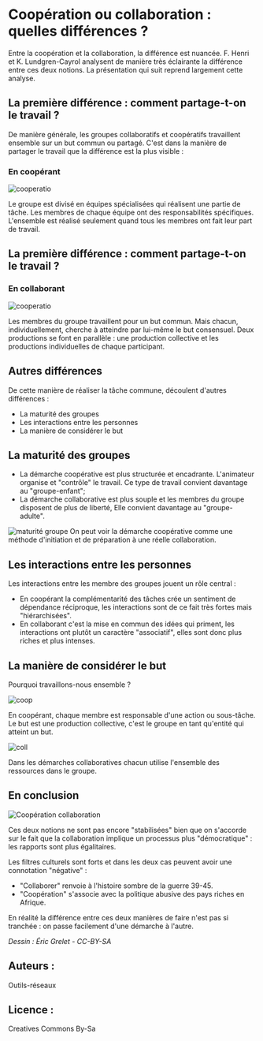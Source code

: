 # Coopération ou collaboration : quelles différences ?
Entre la coopération et la collaboration, la différence est nuancée. 
F. Henri et K. Lundgren-Cayrol analysent de manière très éclairante la différence entre ces deux notions. 
La présentation qui suit reprend largement cette analyse. 
## La première différence : comment partage-t-on le travail ? 
De manière générale, les groupes collaboratifs et coopératifs travaillent ensemble sur un but commun ou partagé.
C'est dans la manière de partager le travail que la différence est la plus visible :
### En coopérant
![cooperatio](https://framapic.org/Wy62QK0P5dRC/74SbkPtX)



Le groupe est divisé en équipes spécialisées qui réalisent une partie de tâche. Les membres de chaque équipe ont des responsabilités spécifiques. L'ensemble est réalisé seulement quand tous les membres ont fait leur part de travail.
## La première différence : comment partage-t-on le travail ? 
### En collaborant 

![cooperatio](https://framapic.org/RlKBNIDPRzpM/MSAadu5Z)

Les membres du groupe travaillent pour un but commun. Mais chacun, individuellement, cherche à atteindre par lui-même le but consensuel. Deux productions se font en parallèle : une production collective et les productions individuelles de chaque participant. 
##  Autres différences 
De cette manière de réaliser la tâche commune, découlent d'autres différences : 
* La maturité des groupes
* Les interactions entre les personnes
* La manière de considérer le but 
## La maturité des groupes
* La démarche coopérative est plus structurée et encadrante. L'animateur organise et "contrôle" le travail. Ce type de travail convient davantage au "groupe-enfant"; 
* La démarche collaborative est plus souple et les membres du groupe disposent de plus de liberté, Elle convient davantage au "groupe-adulte".

![maturité groupe](https://framapic.org/Fdej3wEWk5N2/EEUDx18T)
On peut voir la démarche coopérative comme une méthode d'initiation et de préparation à une réelle collaboration.
## Les interactions entre les personnes
Les interactions entre les membre des groupes jouent un rôle central :
* En coopérant la complémentarité des tâches crée un sentiment de dépendance réciproque, les interactions sont de ce fait très fortes mais "hiérarchisées".
* En collaborant c'est la mise en commun des idées qui priment, les interactions ont plutôt un caractère "associatif", elles sont donc plus riches et plus intenses.
## La manière de considérer le but
Pourquoi travaillons-nous ensemble ? 

![coop](https://framapic.org/6Eofub2RzLKk/te45H0jy)


En coopérant, chaque membre est responsable d'une action ou sous-tâche. Le but est une production collective, c'est le groupe en tant qu'entité qui atteint un but. 

![coll](https://framapic.org/wjUxl4surBLw/e9J3Pwlh)


Dans les démarches collaboratives chacun utilise l'ensemble des ressources dans le groupe.
## En conclusion

![Coopération collaboration](https://framapic.org/K98fuOTXzBMs/MBOjc160)

Ces deux notions ne sont pas encore "stabilisées" bien que on s'accorde sur le fait que la collaboration implique un processus plus "démocratique" : les rapports sont plus égalitaires.

Les filtres culturels sont forts et dans les deux cas peuvent avoir une connotation "négative" : 
 * "Collaborer" renvoie à l'histoire sombre de la guerre 39-45. 
 * "Coopération" s'associe avec la politique abusive des pays riches en Afrique. 


En réalité la différence entre ces deux manières de faire n'est pas si tranchée : on passe facilement d'une démarche à l'autre.

*Dessin : Éric Grelet - CC-BY-SA*

## Auteurs :
Outils-réseaux
## Licence :
Creatives Commons By-Sa
